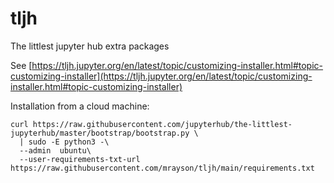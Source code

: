 # tljh
The littlest jupyter hub extra packages

See [https://tljh.jupyter.org/en/latest/topic/customizing-installer.html#topic-customizing-installer](https://tljh.jupyter.org/en/latest/topic/customizing-installer.html#topic-customizing-installer)

Installation from a cloud machine:
```
curl https://raw.githubusercontent.com/jupyterhub/the-littlest-jupyterhub/master/bootstrap/bootstrap.py \
  | sudo -E python3 -\
  --admin  ubuntu\
  --user-requirements-txt-url https://raw.githubusercontent.com/mrayson/tljh/main/requirements.txt
```

